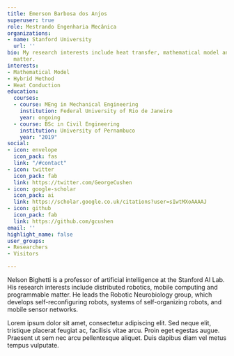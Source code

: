 ```yaml
---
title: Emerson Barbosa dos Anjos
superuser: true
role: Mestrando Engenharia Mecânica
organizations:
- name: Stanford University
  url: ''
bio: My research interests include heat transfer, mathematical model and programmable
  matter.
interests:
- Mathematical Model
- Hybrid Method
- Heat Conduction
education:
  courses:
  - course: MEng in Mechanical Engineering
    institution: Federal University of Rio de Janeiro
    year: ongoing
  - course: BSc in Civil Engineering
    institution: University of Pernambuco
    year: "2019"
social:
- icon: envelope
  icon_pack: fas
  link: "/#contact"
- icon: twitter
  icon_pack: fab
  link: https://twitter.com/GeorgeCushen
- icon: google-scholar
  icon_pack: ai
  link: https://scholar.google.co.uk/citations?user=sIwtMXoAAAAJ
- icon: github
  icon_pack: fab
  link: https://github.com/gcushen
email: ''
highlight_name: false
user_groups:
- Researchers
- Visitors

---
```

Nelson Bighetti is a professor of artificial intelligence at the Stanford AI Lab. His research interests include distributed robotics, mobile computing and programmable matter. He leads the Robotic Neurobiology group, which develops self-reconfiguring robots, systems of self-organizing robots, and mobile sensor networks.

Lorem ipsum dolor sit amet, consectetur adipiscing elit. Sed neque elit, tristique placerat feugiat ac, facilisis vitae arcu. Proin eget egestas augue. Praesent ut sem nec arcu pellentesque aliquet. Duis dapibus diam vel metus tempus vulputate.